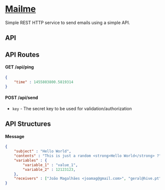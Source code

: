 # [Mailme](http://mailme.hive.pt)

Simple REST HTTP service to send emails using a simple API.

## API

## API Routes

#### GET /api/ping

```json
{
    "time" : 1455803800.5819314
}
```

#### POST /api/send

* `key` - The secret key to be used for validation/authorization

## API Structures

#### Message

```json
{
    "subject" : "Hello World",
    "contents" : "This is just a random <strong>Hello World</strong> ?",
    "variables" : {
        "variable_1" : "value_1",
        "variable_2" : 12123123,
    },
    "receivers" : ["João Magalhães <joamag@gmail.com>", "geral@hive.pt"]
}
```
